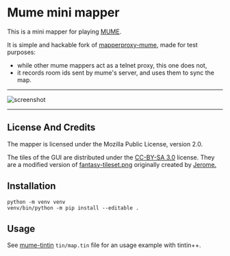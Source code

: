 # Mume mini mapper

This is a mini mapper for playing [MUME](https://mume.org "MUME Official Site").

It is simple and hackable fork of [mapperproxy-mume](https://github.com/nstockton/mapperproxy-mume), made for test purposes:
- while other mume mappers act as a telnet proxy, this one does not,
- it records room ids sent by mume's server, and uses them to sync the map.

---

![screenshot](https://github.com/pjfichet/mume-minimap/raw/master/tiles/tiles/screenshot-multi.png?raw=true "screenshot")

---

## License And Credits

The mapper is licensed under the Mozilla Public License, version 2.0.

The tiles of the GUI are distributed under the [CC-BY-SA 3.0](https://creativecommons.org/licenses/by-sa/3.0/legalcode "CC-BY-SA 3.0 official site") license.
They are a modified version of [fantasy-tileset.png](https://opengameart.org/content/32x32-fantasy-tileset "fantasy-tileset page on OpenGameArt") originally created by [Jerome.](http://jerom-bd.blogspot.fr/ "Jerome old site")

## Installation

```
python -m venv venv
venv/bin/python -m pip install --editable .
```

## Usage

See [mume-tintin](https://github.com/pjfichet/mume-tintin) `tin/map.tin` file for an usage example with tintin++.

